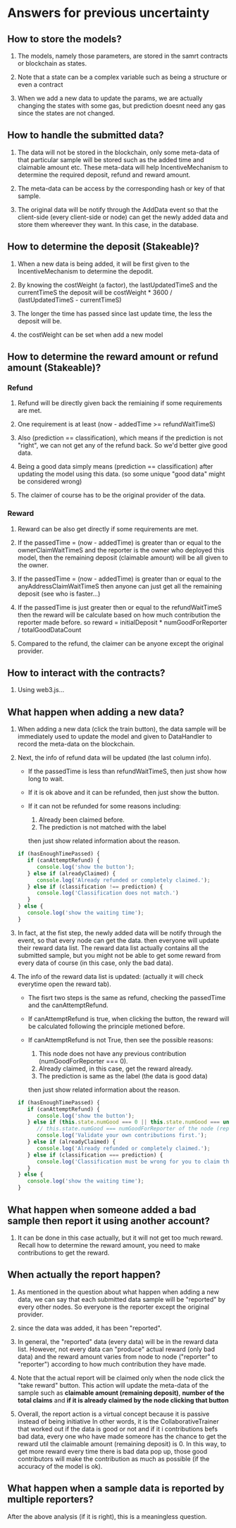 # Answers for previous uncertainty

## How to store the models?

1. The models, namely those parameters, are stored in the samrt contracts or blockchain as states.

2. Note that a state can be a complex variable such as being a structure or even a contract

3. When we add a new data to update the params, we are actually changing the states with some gas,
   but prediction doesnt need any gas since the states are not changed.

## How to handle the submitted data?

1. The data will not be stored in the blockchain, only some meta-data of that particular sample
   will be stored such as the added time and claimable amount etc. These meta-data will help
   IncentiveMechanism to determine the required deposit, refund and reward amount.

2. The meta-data can be access by the corresponding hash or key of that sample.

3. The original data will be notify through the AddData event
   so that the client-side (every client-side or node) can get the newly added data and
   store them whereever they want. In this case, in the database.

## How to determine the deposit (Stakeable)?

1. When a new data is being added, it will be first given to the IncentiveMechanism
   to determine the depodit.

2. By knowing the costWeight (a factor), the lastUpdatedTimeS and the currentTimeS
   the deposit will be costWeight * 3600 / (lastUpdatedTimeS - currentTimeS)

3. The longer the time has passed since last update time, the less the deposit will be.

4. the costWeight can be set when add a new model

## How to determine the reward amount or refund amount (Stakeable)?

### Refund

1. Refund will be directly given back the remiaining if some requirements are met.

2. One requirement is at least (now - addedTime >= refundWaitTimeS)

3. Also (prediction == classification), which means if the prediction is not "right",
   we can not get any of the refund back. So we'd better give good data.

4. Being a good data simply means (prediction == classification) after updating the model
   using this data. (so some unique "good data" might be considered wrong)

5. The claimer of course has to be the original provider of the data.

### Reward

1. Reward can be also get directly if some requirements are met.

2. If the passedTime = (now - addedTime) is greater than or equal to the ownerClaimWaitTimeS
   and the reporter is the owner who deployed this model, then the remaining deposit (claimable amount)
   will be all given to the owner.

3. If the passedTime = (now - addedTime) is greater than or equal to the anyAddressClaimWaitTimeS
   then anyone can just get all the remaining deposit (see who is faster...)

4. If the passedTime is just greater then or equal to the refundWaitTimeS
   then the reward will be calculate based on how much contribution the reporter made before.
   so reward = initialDeposit * numGoodForReporter / totalGoodDataCount

5. Compared to the refund, the claimer can be anyone except the original provider.

## How to interact with the contracts?

1. Using web3.js...

## What happen when adding a new data?

1. When adding a new data (click the train button), the data sample will be immediately used to
   update the model and given to DataHandler to record the meta-data on the blockchain.

2. Next, the info of refund data will be updated (the last column info).
   - If the passedTime is less than refundWaitTimeS, then just show how long to wait.
   - If it is ok above and it can be refunded, then just show the button.
   - If it can not be refunded for some reasons including:
      1. Already been claimed before.
      2. The prediction is not matched with the label

     then just show related information about the reason.

   ```js
   if (hasEnoughTimePassed) {
      if (canAttemptRefund) {
         console.log('show the button');
      } else if (alreadyClaimed) {
         console.log('Already refunded or completely claimed.');
      } else if (classification !== prediction) {
         console.log('Classification does not match.')
      }
   } else {
      console.log('show the waiting time');
   }
   ```

3. In fact, at the fist step, the newly added data will be notify through the event,
   so that every node can get the data. then everyone will update their reward data list.
   The reward data list actually contains all the submitted sample, but you might not be able to
   get some reward from every data of course (in this case, only the bad data).

4. The info of the reward data list is updated: (actually it will check everytime open the reward tab).
   - The fisrt two steps is the same as refund, checking the passedTime and the canAttemptRefund.
   - If canAttemptRefund is true, when clicking the button, the reward will be calculated
     following the principle metioned before.
   - If canAttemptRefund is not True, then see the possible reasons:
      1. This node does not have any previous contribution (numGoodForReporter === 0).
      2. Already claimed, in this case, get the reward already.
      3. The prediction is same as the label (the data is good data)

     then just show related information about the reason.

   ```js
   if (hasEnoughTimePassed) {
      if (canAttemptRefund) {
         console.log('show the button');
      } else if (this.state.numGood === 0 || this.state.numGood === undefined) {
         // this.state.numGood === numGoodForReporter of the node (reporter)
         console.log('Validate your own contributions first.');
      } else if (alreadyClaimed) {
         console.log('Already refunded or completely claimed.');
      } else if (classification === prediction) {
         console.log('Classification must be wrong for you to claim this.')
      }
   } else {
      console.log('show the waiting time');
   }
   ```

## What happen when someone added a bad sample then report it using another account?

1. It can be done in this case actually, but it will not get too much reward.
   Recall how to determine the reward amount, you need to make contributions to
   get the reward.

## When actually the report happen?

1. As mentioned in the question about what happen when adding a new data,
   we can say that each submitted data sample will be "reported" by every other nodes.
   So everyone is the reporter except the original provider.

2. since the data was added, it has been "reported".

3. In general, the "reported" data (every data) will be in the reward data list.
   However, not every data can "produce" actual reward (only bad data) and
   the reward amount varies from node to node ("reporter" to "reporter")
   according to how much contribution they have made.

4. Note that the actual report will be claimed only when the node click the "take reward" button.
   This action will update the meta-data of the sample such as **claimable amount (remaining deposit)**,
   **number of the total claims** and **if it is already claimed by the node clicking that button**

5. Overall, the report action is a virtual concept because it is passive instead of being initiative
   In other words, it is the CollaborativeTrainer that worked out if the data is good or not
   and if it i contributions befs bad data, every one who have made someore has the chance to
   get the reward util the claimable amount (remaining deposit) is 0.
   In this way, to get more reward every time there is bad data pop up, those good contributors
   will make the contribution as much as possible (if the accuracy of the model is ok).

## What happen when a sample data is reported by multiple reporters?

After the above analysis (if it is right), this is a meaningless question.
